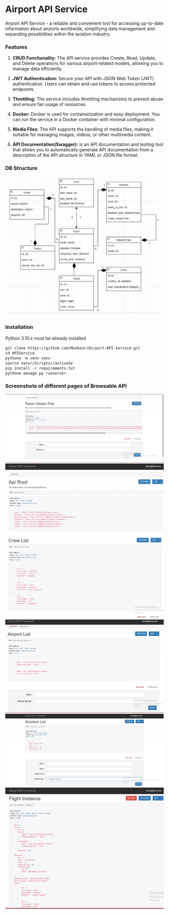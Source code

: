 # Airport API Service

Airport API Service - a reliable and convenient tool for accessing up-to-date
information about airports worldwide, simplifying data management and expanding
possibilities within the aviation industry.

### Features
1. **CRUD Functionality:** The API service provides Create, Read, Update, and Delete operations for various airport-related models, allowing you to manage data efficiently.

2. **JWT Authentication:** Secure your API with JSON Web Token (JWT) authentication. Users can obtain and use tokens to access protected endpoints.

3. **Throttling:** The service includes throttling mechanisms to prevent abuse and ensure fair usage of resources.

4. **Docker:** Docker is used for containerization and easy deployment. You can run the service in a Docker container with minimal configuration.

5. **Media Files:** The API supports the handling of media files, making it suitable for managing images, videos, or other multimedia content.

6. **API Documentation(Swagger):** is an API documentation and testing tool that allows you to automatically generate API documentation from a description of the API structure in YAML or JSON file format.


### DB Structure
![img_6.png](images/img_6.png)



### Installation

Python 3.10.x must be already installed

```commandline
git clone https://github.com/Munkoor/Airport-API-Service.git
cd APIService
pythone -m venv venv
source venv//Scripts//activate
pip install -r requirements.txt
pythone manage.py runserver
```

### Screenshots of different pages of Browsable API
![img.png](images/img.png)
![img_1.png](images/img_1.png)
![img_2.png](images/img_2.png)
![img_3.png](images/img_3.png)
![img_4.png](images/img_4.png)
![img_5.png](images/img_5.png)


